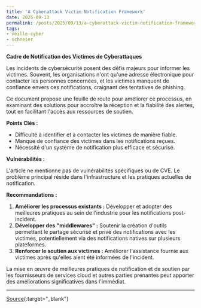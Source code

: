 ```yaml
---
title: 'A Cyberattack Victim Notification Framework'
date: 2025-09-13
permalink: /posts/2025/09/13/a-cyberattack-victim-notification-framework/
tags:
- veille-cyber
- schneier
---
```

**Cadre de Notification des Victimes de Cyberattaques**

Les incidents de cybersécurité posent des défis majeurs pour informer les victimes. Souvent, les organisations n'ont qu'une adresse électronique pour contacter les personnes concernées, et les victimes manquent de confiance envers ces notifications, craignant des tentatives de phishing.

Ce document propose une feuille de route pour améliorer ce processus, en examinant des solutions pour accroître la réception et la fiabilité des alertes, tout en facilitant l'accès aux ressources de soutien.

**Points Clés :**

*   Difficulté à identifier et à contacter les victimes de manière fiable.
*   Manque de confiance des victimes dans les notifications reçues.
*   Nécessité d'un système de notification plus efficace et sécurisé.

**Vulnérabilités :**

L'article ne mentionne pas de vulnérabilités spécifiques ou de CVE. Le problème principal réside dans l'infrastructure et les pratiques actuelles de notification.

**Recommandations :**

1.  **Améliorer les processus existants :** Développer et adopter des meilleures pratiques au sein de l'industrie pour les notifications post-incident.
2.  **Développer des "middlewares" :** Soutenir la création d'outils permettant le partage sécurisé et privé des notifications avec les victimes, potentiellement via des notifications natives sur plusieurs plateformes.
3.  **Renforcer le soutien aux victimes :** Améliorer l'assistance fournie aux victimes après qu'elles aient été informées de l'incident.

La mise en œuvre de meilleures pratiques de notification et de soutien par les fournisseurs de services cloud et autres parties prenantes peut apporter des améliorations significatives dans l'immédiat.

---
[Source](https://www.schneier.com/blog/archives/2025/09/a-cyberattack-victim-notification-framework.html){:target="_blank"}

